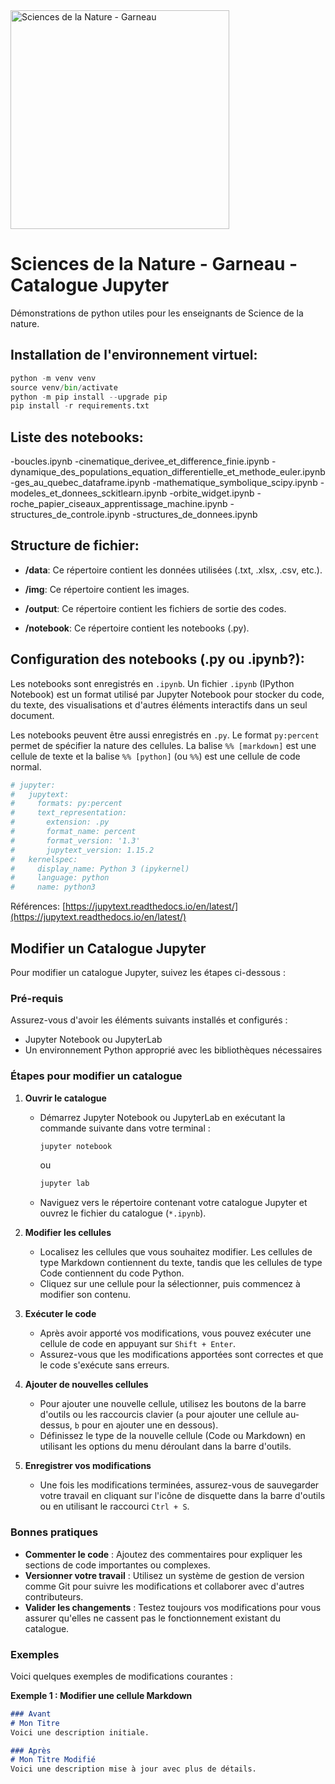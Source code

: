 <img src="https://github.com/Benjamin-GosselinCliche/SciencesDeLaNature_Garneau_Catalogue_Jupyter/assets/21174453/35aebb6d-4c62-41a9-8b3c-a44c2022ae54" alt="Sciences de la Nature - Garneau" width="350">

# Sciences de la Nature - Garneau - Catalogue Jupyter

Démonstrations de python utiles pour les enseignants de Science de la nature.

## Installation de l'environnement virtuel:

```python
python -m venv venv
source venv/bin/activate
python -m pip install --upgrade pip
pip install -r requirements.txt
```

## Liste des notebooks:

-boucles.ipynb
-cinematique_derivee_et_difference_finie.ipynb
-dynamique_des_populations_equation_differentielle_et_methode_euler.ipynb
-ges_au_quebec_dataframe.ipynb
-mathematique_symbolique_scipy.ipynb
-modeles_et_donnees_sckitlearn.ipynb
-orbite_widget.ipynb
-roche_papier_ciseaux_apprentissage_machine.ipynb
-structures_de_controle.ipynb
-structures_de_donnees.ipynb

## Structure de fichier:

- **/data**: Ce répertoire contient les données utilisées (.txt, .xlsx, .csv, etc.).

- **/img**: Ce répertoire contient les images.

- **/output**: Ce répertoire contient les fichiers de sortie des codes.

- **/notebook**: Ce répertoire contient les notebooks (.py).

## Configuration des notebooks (.py ou .ipynb?):

Les notebooks sont enregistrés en `.ipynb`. Un fichier `.ipynb` (IPython Notebook) est un format utilisé par Jupyter Notebook pour stocker du code, du texte, des visualisations et d'autres éléments interactifs dans un seul document.  


Les notebooks peuvent être aussi enregistrés en `.py`. Le format `py:percent` permet de spécifier la nature des cellules. La balise `%% [markdown]` est une cellule de texte et la balise `%% [python]` (ou `%%`) est une cellule de code normal. 

```python
# jupyter:
#   jupytext:
#     formats: py:percent
#     text_representation:
#       extension: .py
#       format_name: percent
#       format_version: '1.3'
#       jupytext_version: 1.15.2
#   kernelspec:
#     display_name: Python 3 (ipykernel)
#     language: python
#     name: python3
```

Références:
[https://jupytext.readthedocs.io/en/latest/](https://jupytext.readthedocs.io/en/latest/)

## Modifier un Catalogue Jupyter

Pour modifier un catalogue Jupyter, suivez les étapes ci-dessous :

### Pré-requis

Assurez-vous d'avoir les éléments suivants installés et configurés :
- Jupyter Notebook ou JupyterLab
- Un environnement Python approprié avec les bibliothèques nécessaires

### Étapes pour modifier un catalogue

1. **Ouvrir le catalogue**
   - Démarrez Jupyter Notebook ou JupyterLab en exécutant la commande suivante dans votre terminal :
     ```bash
     jupyter notebook
     ```
     ou
     ```bash
     jupyter lab
     ```
   - Naviguez vers le répertoire contenant votre catalogue Jupyter et ouvrez le fichier du catalogue (`*.ipynb`).

2. **Modifier les cellules**
   - Localisez les cellules que vous souhaitez modifier. Les cellules de type Markdown contiennent du texte, tandis que les cellules de type Code contiennent du code Python.
   - Cliquez sur une cellule pour la sélectionner, puis commencez à modifier son contenu.

3. **Exécuter le code**
   - Après avoir apporté vos modifications, vous pouvez exécuter une cellule de code en appuyant sur `Shift + Enter`.
   - Assurez-vous que les modifications apportées sont correctes et que le code s'exécute sans erreurs.

4. **Ajouter de nouvelles cellules**
   - Pour ajouter une nouvelle cellule, utilisez les boutons de la barre d'outils ou les raccourcis clavier (`a` pour ajouter une cellule au-dessus, `b` pour en ajouter une en dessous).
   - Définissez le type de la nouvelle cellule (Code ou Markdown) en utilisant les options du menu déroulant dans la barre d'outils.

5. **Enregistrer vos modifications**
   - Une fois les modifications terminées, assurez-vous de sauvegarder votre travail en cliquant sur l'icône de disquette dans la barre d'outils ou en utilisant le raccourci `Ctrl + S`.

### Bonnes pratiques

- **Commenter le code** : Ajoutez des commentaires pour expliquer les sections de code importantes ou complexes.
- **Versionner votre travail** : Utilisez un système de gestion de version comme Git pour suivre les modifications et collaborer avec d'autres contributeurs.
- **Valider les changements** : Testez toujours vos modifications pour vous assurer qu'elles ne cassent pas le fonctionnement existant du catalogue.

### Exemples

Voici quelques exemples de modifications courantes :

**Exemple 1 : Modifier une cellule Markdown**
```markdown
### Avant
# Mon Titre
Voici une description initiale.

### Après
# Mon Titre Modifié
Voici une description mise à jour avec plus de détails.


